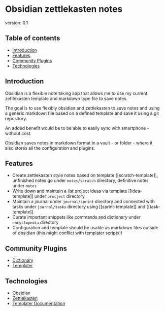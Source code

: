 # Obsidian zettlekasten notes

version: 0.1

## Table of contents

* [Introduction](#introduction)
* [Features](#features)
* [Community Plugins](#community-plugins)
* [Technologies](#technologies)

## Introduction

Obsidian is a flexible note taking app that allows me to use my current zettlekasten template and markdown type file to save notes.

The goal is to use flexibly obsidian and zettlekasten to save notes and using a generic markdown file based on a defined template and save it using a git repository.

An added benefit would be to be able to easily sync with smartphone - without cost.

Obsidian saves notes in markdown format in a vault - or folder - where it also stores all the configuration and plugins.
## Features

* Create zettlekasten style notes based on template [[scratch-template]], unfinished notes go under `notes/scratch` directory, definitive notes under `notes`
* Write down and maintain a list project ideas via template [[idea-template]] under `procject` directory
* Maintain a journal under `journal/sprint` directory and connected with tasks under `journal/tasks` directory using [[sprint-template]] and [[task-template]]
* Curate important snippets like commands and dictionary under `encyclopedia` directory
* Configuration and template should be usable as markdown files outside of obsidian (this might conflict with templater scripts!)

## Community Plugins

* [Dictionary](https://github.com/phibr0/obsidian-dictionary)
* [Templater](https://github.com/SilentVoid13/Templater)

## Technologies

* [Obsidian](https://obsidian.md/)
* [Zettlekasten](https://zenkit.com/en/blog/a-beginners-guide-to-the-zettelkasten-method/)
* [Templater Documentation](https://silentvoid13.github.io/Templater/)
